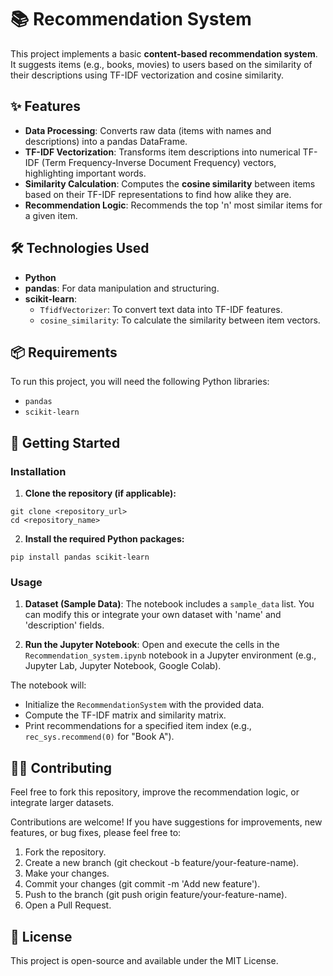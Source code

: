 # 📚 Recommendation System

This project implements a basic **content-based recommendation system**. It suggests items (e.g., books, movies) to users based on the similarity of their descriptions using TF-IDF vectorization and cosine similarity.

## **✨ Features**

* **Data Processing**: Converts raw data (items with names and descriptions) into a pandas DataFrame.
* **TF-IDF Vectorization**: Transforms item descriptions into numerical TF-IDF (Term Frequency-Inverse Document Frequency) vectors, highlighting important words.
* **Similarity Calculation**: Computes the **cosine similarity** between items based on their TF-IDF representations to find how alike they are.
* **Recommendation Logic**: Recommends the top 'n' most similar items for a given item.

## **🛠️ Technologies Used**

* **Python**
* **pandas**: For data manipulation and structuring.
* **scikit-learn**:
  * `TfidfVectorizer`: To convert text data into TF-IDF features.
  * `cosine_similarity`: To calculate the similarity between item vectors.

## **📦 Requirements**

To run this project, you will need the following Python libraries:

* `pandas`
* `scikit-learn`

## **🚀 Getting Started**

### **Installation**

1. **Clone the repository (if applicable):**

```
git clone <repository_url>
cd <repository_name>
```

2. **Install the required Python packages:**

```
pip install pandas scikit-learn
```

### **Usage**

1. **Dataset (Sample Data)**: The notebook includes a `sample_data` list. You can modify this or integrate your own dataset with 'name' and 'description' fields.

2. **Run the Jupyter Notebook**: Open and execute the cells in the `Recommendation_system.ipynb` notebook in a Jupyter environment (e.g., Jupyter Lab, Jupyter Notebook, Google Colab).

The notebook will:
* Initialize the `RecommendationSystem` with the provided data.
* Compute the TF-IDF matrix and similarity matrix.
* Print recommendations for a specified item index (e.g., `rec_sys.recommend(0)` for "Book A").

## **🧑‍💻 Contributing**

Feel free to fork this repository, improve the recommendation logic, or integrate larger datasets.

Contributions are welcome! If you have suggestions for improvements, new features, or bug fixes, please feel free to:

1. Fork the repository.
2. Create a new branch (git checkout -b feature/your-feature-name).
3. Make your changes.
4. Commit your changes (git commit -m 'Add new feature').
5. Push to the branch (git push origin feature/your-feature-name).
6. Open a Pull Request.

## **📄 License**

This project is open-source and available under the MIT License.
